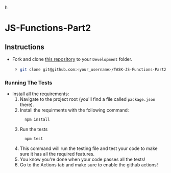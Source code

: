 h
# JS-Functions-Part2

## Instructions

- Fork and clone [this repository](https://github.com/JoinCODED/TASK-JS-Functions-Part2) to your `Development` folder.
  - ```bash
    git clone git@github.com:<your_username>/TASK-JS-Functions-Part2.git
    ```

### Running The Tests

- Install all the requirements:
  1.  Navigate to the project root (you'll find a file called `package.json` there).
  2.  Install the requirments with the following command:
      ```bash
        npm install
      ```
  3.  Run the tests
      ```bash
        npm test
      ```
  4.  This command will run the testing file and test your code to make sure it has all the required features.
  5.  You know you're done when your code passes all the tests!
  6.  Go to the Actions tab and make sure to enable the github actions!
